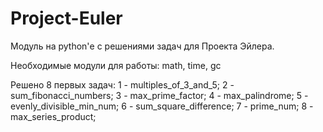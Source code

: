 # Project-Euler
Модуль на python'е с решениями задач для Проекта Эйлера.

Необходимые модули для работы:
math, time, gc

Решено 8 первых задач:
1 - multiples_of_3_and_5;
2 - sum_fibonacci_numbers;
3 - max_prime_factor;
4 - max_palindrome;
5 - evenly_divisible_min_num;
6 - sum_square_difference;
7 - prime_num;
8 - max_series_product;
